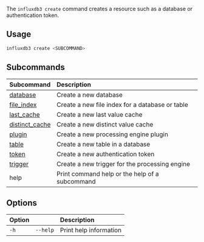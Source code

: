 
The `influxdb3 create` command creates a resource such as a database or
authentication token.

## Usage

<!--pytest.mark.skip-->

```bash
influxdb3 create <SUBCOMMAND>
```

## Subcommands

| Subcommand                                                                             | Description                                     |
| :------------------------------------------------------------------------------------- | :---------------------------------------------- |
| [database](/influxdb3/version/reference/cli/influxdb3/create/database/)             | Create a new database                           |
| [file_index](/influxdb3/version/reference/cli/influxdb3/create/file_index/)         | Create a new file index for a database or table |
| [last_cache](/influxdb3/version/reference/cli/influxdb3/create/last_cache/)         | Create a new last value cache                   |
| [distinct_cache](/influxdb3/version/reference/cli/influxdb3/create/distinct_cache/) | Create a new distinct value cache               |
| [plugin](/influxdb3/version/reference/cli/influxdb3/create/plugin/)                 | Create a new processing engine plugin           |
| [table](/influxdb3/version/reference/cli/influxdb3/create/table/)                   | Create a new table in a database                |
| [token](/influxdb3/version/reference/cli/influxdb3/create/token/)                   | Create a new authentication token               |
| [trigger](/influxdb3/version/reference/cli/influxdb3/create/trigger/)               | Create a new trigger for the processing engine  |
| help                                                                                   | Print command help or the help of a subcommand  |

## Options

| Option |          | Description            |
| :----- | :------- | :--------------------- |
| `-h`   | `--help` | Print help information |
